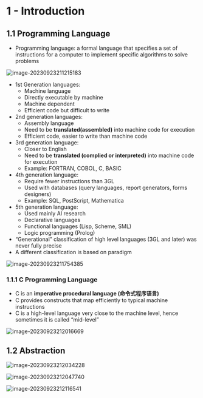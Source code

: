# 1 - Introduction

## 1.1 Programming Language

- Programming language: a formal language that specifies a set of instructions for a computer to implement specific algorithms to solve problems

![image-20230923211215183](https://images.wu.engineer/images/2023/09/23/image-20230923211215183.png)

- 1st Generation languages: 
  - Machine language
  - Directly executable by machine
  - Machine dependent
  - Efficient code but difficult to write
- 2nd generation languages:
  - Assembly language
  - Need to be **translated(assembled)** into machine code for execution
  - Efficient code, easier to write than machine code
- 3rd generation language:
  - Closer to English
  - Need to be **translated (complied or interpreted)** into machine code for execution
  - Example: FORTRAN, COBOL, C, BASIC
- 4th generation language:
  - Require fewer instructions than 3GL
  - Used with databases (query languages, report generators, forms designers)
  - Example: SQL, PostScript, Mathematica
- 5th generation language:
  - Used mainly AI research
  - Declarative languages
  - Functional languages (Lisp, Scheme, SML)
  - Logic programming (Prolog)
- “Generational” classification of high level languages (3GL and later) was never fully precise
- A different classification is based on paradigm

![image-20230923211754385](https://images.wu.engineer/images/2023/09/23/image-20230923211754385.png)

### 1.1.1 C Programming Language

- C is an **imperative procedural language (命令式程序语言)**
- C provides constructs that map efficiently to typical machine instructions
- C is a high-level language very close to the machine level, hence sometimes it is called “mid-level”

![image-20230923212016669](https://images.wu.engineer/images/2023/09/23/image-20230923212016669.png)

## 1.2 Abstraction

![image-20230923212034228](https://images.wu.engineer/images/2023/09/23/image-20230923212034228.png)

![image-20230923212047740](https://images.wu.engineer/images/2023/09/23/image-20230923212047740.png)

![image-20230923212116541](https://images.wu.engineer/images/2023/09/23/image-20230923212116541.png)